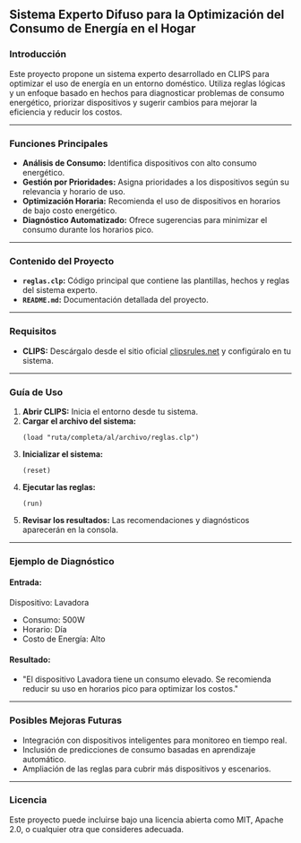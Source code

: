 ## **Sistema Experto Difuso para la Optimización del Consumo de Energía en el Hogar**

### **Introducción**
Este proyecto propone un sistema experto desarrollado en CLIPS para optimizar el uso de energía en un entorno doméstico. Utiliza reglas lógicas y un enfoque basado en hechos para diagnosticar problemas de consumo energético, priorizar dispositivos y sugerir cambios para mejorar la eficiencia y reducir los costos.

---

### **Funciones Principales**
- **Análisis de Consumo:** Identifica dispositivos con alto consumo energético.
- **Gestión por Prioridades:** Asigna prioridades a los dispositivos según su relevancia y horario de uso.
- **Optimización Horaria:** Recomienda el uso de dispositivos en horarios de bajo costo energético.
- **Diagnóstico Automatizado:** Ofrece sugerencias para minimizar el consumo durante los horarios pico.

---

### **Contenido del Proyecto**
- **`reglas.clp`:** Código principal que contiene las plantillas, hechos y reglas del sistema experto.
- **`README.md`:** Documentación detallada del proyecto.

---

### **Requisitos**
- **CLIPS:** Descárgalo desde el sitio oficial [clipsrules.net](https://www.clipsrules.net/) y configúralo en tu sistema.

---

### **Guía de Uso**
1. **Abrir CLIPS:** Inicia el entorno desde tu sistema.
2. **Cargar el archivo del sistema:**
   ```clips
   (load "ruta/completa/al/archivo/reglas.clp")
   ```
3. **Inicializar el sistema:**
   ```clips
   (reset)
   ```
4. **Ejecutar las reglas:**
   ```clips
   (run)
   ```
5. **Revisar los resultados:** Las recomendaciones y diagnósticos aparecerán en la consola.

---

### **Ejemplo de Diagnóstico**
#### Entrada:
Dispositivo: Lavadora
- Consumo: 500W
- Horario: Día
- Costo de Energía: Alto

#### Resultado:
- "El dispositivo Lavadora tiene un consumo elevado. Se recomienda reducir su uso en horarios pico para optimizar los costos."

---

### **Posibles Mejoras Futuras**
- Integración con dispositivos inteligentes para monitoreo en tiempo real.
- Inclusión de predicciones de consumo basadas en aprendizaje automático.
- Ampliación de las reglas para cubrir más dispositivos y escenarios.

---

### **Licencia**
Este proyecto puede incluirse bajo una licencia abierta como MIT, Apache 2.0, o cualquier otra que consideres adecuada.

